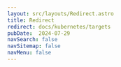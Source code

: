 ```yaml
---
layout: src/layouts/Redirect.astro
title: Redirect
redirect: docs/kubernetes/targets
pubDate:  2024-07-29
navSearch: false
navSitemap: false
navMenu: false
---
```

